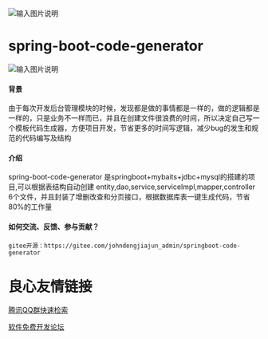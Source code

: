 ![输入图片说明](https://images.gitee.com/uploads/images/2019/0601/234241_ce48cb71_928367.png "code-generator.png")

# spring-boot-code-generator

![输入图片说明](https://img.shields.io/badge/version-1.0-green.svg "在这里输入图片标题")


#### 背景
由于每次开发后台管理模块的时候，发现都是做的事情都是一样的，做的逻辑都是一样的，只是业务不一样而已，并且在创建文件很浪费的时间，所以决定自己写一个模板代码生成器，方便项目开发，节省更多的时间写逻辑，减少bug的发生和规范的代码编写及结构

#### 介绍
spring-boot-code-generator 是springboot+mybaits+jdbc+mysql的搭建的项目,可以根据表结构自动创建 entity,dao,service,serviceImpl,mapper,controller 6个文件，并且封装了增删改查和分页接口，根据数据库表一键生成代码，节省80%的工作量

#### 如何交流、反馈、参与贡献？
    gitee开源：https://gitee.com/johndengjiajun_admin/springboot-code-generator
    




 # 良心友情链接

[腾讯QQ群快速检索](http://u.720life.cn/s/8cf73f7c)

[软件免费开发论坛](http://u.720life.cn/s/bbb01dc0)